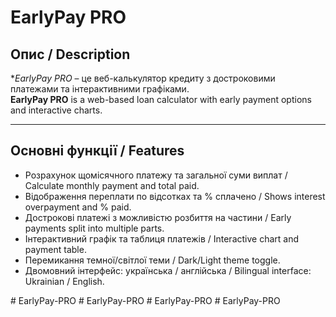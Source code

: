 # EarlyPay PRO



## Опис / Description

**EarlyPay PRO* – це веб-калькулятор кредиту з достроковими платежами та інтерактивними графіками.  
**EarlyPay PRO** is a web-based loan calculator with early payment options and interactive charts.

---

## Основні функції / Features

- Розрахунок щомісячного платежу та загальної суми виплат / Calculate monthly payment and total paid.
- Відображення переплати по відсотках та % сплачено / Shows interest overpayment and % paid.
- Дострокові платежі з можливістю розбиття на частини / Early payments split into multiple parts.
- Інтерактивний графік та таблиця платежів / Interactive chart and payment table.
- Перемикання темної/світлої теми / Dark/Light theme toggle.
- Двомовний інтерфейс: українська / англійська / Bilingual interface: Ukrainian / English.

#   E a r l y P a y - P R O  
 #   E a r l y P a y - P R O  
 #   E a r l y P a y - P R O  
 #   E a r l y P a y - P R O  
 